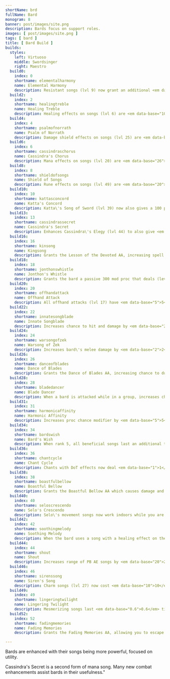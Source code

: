 ```yaml
---
shortName: brd
fullName: Bard
monogram: 8
banner: post/images/site.png
description: Bards focus on support roles.
images: [ post/images/site.png ]
tags: [ bard ]
title: [ Bard Build ]
builds:
  styles:
    left: Virtuoso
    middle: Swordsinger
    right: Maestro
  build0:
    index: 0
    shortname: elementalharmony
    name: Elemental Harmony
    description: Resistant songs (lvl 9) now grant an additional <em data-base="10">10</em> resistance to each resistance type<span class="perLevel"> per rank</span>
  build2:
    index: 2
    shortname: healingtreble
    name: Healing Treble
    description: Healing effects on songs (lvl 6) are <em data-base="10">10</em>% more effective<span class="perLevel"> per rank</span>.
  build4:
    index: 4
    shortname: psalmofnorrath
    name: Psalm of Norrath
    description: Damage shield effects on songs (lvl 25) are <em data-base="20">20</em>% more effective<span class="perLevel"> per rank</span>.'
  build6:
    index: 6
    shortname: cassindraschorus
    name: Cassindra's Chorus
    description: Mana effects on songs (lvl 20) are <em data-base="26">26</em>% more effective<span class="perLevel"> per rank</span>.
  build8:
    index: 8
    shortname: shieldofsongs
    name: Shield of Songs
    description: Rune effects on songs (lvl 49) are <em data-base="20">20</em>% more effective<span class="perLevel"> per rank</span>.
  build10:
    index: 10
    shortname: kattasconcord
    name: Katta's Concord
    description: Katta\'s Song of Sword (lvl 39) now also gives a 100 proc chance to those with the buff that deals (level * <em data-base="0.4">0.4</em>) damage<span class="perLevel"> per rank</span>.
  build13:
    index: 13
    shortname: cassindrassecret
    name: Cassindra's Secret
    description: Enhances Cassindra\'s Elegy (lvl 44) to also give <em data-base="3">3</em> mana<span class="perLevel"> per rank</span>.
  build16:
    index: 16
    shortname: kinsong
    name: Kingsong
    description: Grants the Lesson of the Devoted AA, increasing spell crit chance for nukes and DoTs and melee accuracy for the group. 10 minute recast time, each rank reduces recast by 30 seconds.
  build18:
    index: 18
    shortname: jonthonswhistle
    name: Jonthon's Whistle
    description: Grants the bard a passive 300 mod proc that deals (level * 2 * <em data-base="0.2">0.2</em>) magic damage.
  build20:
    index: 20
    shortname: offhandattack
    name: Offhand Attack
    description: All offhand attacks (lvl 17) have <em data-base="5">5</em>% additional chance to hit<span class="perLevel"> per rank</span>.
  build22:
    index: 22
    shortname: innatesongblade
    name: Innate Songblade
    description: Increases chance to hit and damage by <em data-base="2">2</em>%<span class="perLevel"> per rank</span>.
  build24:
    index: 24
    shortname: warsongofzek
    name: Warsong of Zek
    description: Increases bard\'s melee damage by <em data-base="2">2</em>%<span class="perLevel"> per rank</span>.
  build26:
    index: 26
    shortname: danceofblades
    name: Dance of Blades
    description: Grants the Dance of Blades AA, increasing chance to dual wield and double attack as well as proc Bladewhirl at <em data-base="20">20</em>% effectiveness<span class="perLevel"> per rank</span>.
  build28:
    index: 28
    shortname: bladedancer
    name: Blade Dancer
    description: When a bard is attacked while in a group, increases chance to dodge by <em data-base="2">2</em>%<span class="perLevel"> per rank</span> per player in group.
  build31:
    index: 31
    shortname: harmonicaffinity
    name: Harmonic Affinity
    description: Increases proc chance modifier by <em data-base="5">5</em>% <span class="perLevel"> per rank</span>.
  build34:
    index: 34
    shortname: bardswish
    name: Bard's Wish
    description: When rank 5, all beneficial songs last an additional tick.
  build36:
    index: 36
    shortname: chantcycle
    name: Chant Cycle
    description: Chants with DoT effects now deal <em data-base="1">1</em>% more damage per ally in group <span class="perLevel"> per rank</span>.
  build38:
    index: 38
    shortname: boastfulbellow
    name: Boastful Bellow
    description: Grants the Boastful Bellow AA which causes damage and briefly stuns the enemy, and lowers the reuse time by <em data-base="2">2</em> seconds<span class="perLevel"> per rank</span>.
  build40:
    index: 40
    shortname: seloscrescendo
    name: Selo's Crescendo
    description: Selo\'s movement songs now work indoors while you are equal or below level <em data-base="12">12</em><span class="perLevel"> per rank</span>.
  build42:
    index: 42
    shortname: soothingmelody
    name: Soothing Melody
    description: When the bard uses a song with a healing effect on themselves, reduces hate of their target by (heal amount * <em data-base="2">2</em>)<span class="perLevel"> per rank</span>.
  build44:
    index: 44
    shortname: shout
    name: Shout
    description: Increases range of PB AE songs by <em data-base="20">20</em>%<span class="perLevel"> per rank</span>.
  build46:
    index: 46
    shortname: sirenssong
    name: Siren's Song
    description: Charm songs (lvl 27) now cost <em data-base="10">10</em>% less mana<span class="perLevel"> per rank</span>.
  build49:
    index: 49
    shortname: lingeringtwilight
    name: Lingering Twilight
    description: Mesmerizing songs last <em data-base="0.6">0.6</em> ticks longer<span class="perLevel"> per rank</span>.
  build52:
    index: 52
    shortname: fadingmemories
    name: Fading Memories
    description: Grants the Fading Memories AA, allowing you to escape all aggressions towards you, By default this costs 50% of your max mana, reduced by <em data-base="5">5</em>%<span class="perLevel"> per rank</span>.

---
```

Bards are enhanced with their songs being more powerful, focused on utility.
<!--more-->

Cassindra's Secret is a second form of mana song.
Many new combat enhancements assist bards in their usefulness."